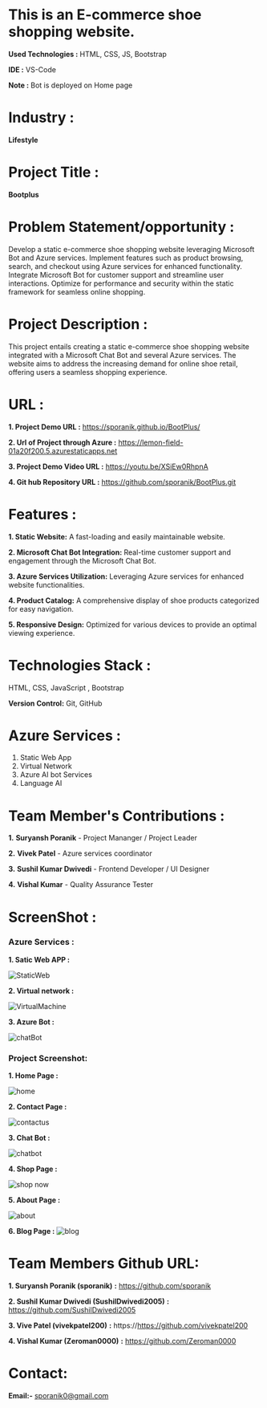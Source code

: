 # This is an E-commerce shoe shopping website.

**Used Technologies :** HTML, CSS, JS, Bootstrap

**IDE :** VS-Code

**Note :** Bot is deployed on Home page

# **Industry :**
**Lifestyle**

# **Project Title :**
**Bootplus**

# **Problem Statement/opportunity :**

Develop a static e-commerce shoe shopping website leveraging Microsoft Bot and Azure services. Implement features such as product browsing, search, and checkout using Azure services for enhanced functionality. Integrate Microsoft Bot for customer support and streamline user interactions. Optimize for performance and security within the static framework for seamless online shopping.


# **Project Description :**

This project entails creating a static e-commerce shoe shopping website integrated with a Microsoft Chat Bot and several Azure services. The website aims to address the increasing demand for online shoe retail, offering users a seamless shopping experience.

# **URL :**
**1. Project Demo URL :** https://sporanik.github.io/BootPlus/

**2. Url of Project through Azure :** https://lemon-field-01a20f200.5.azurestaticapps.net

**3. Project Demo Video URL :** https://youtu.be/XSiEw0RhpnA

**4. Git hub Repository URL :** https://github.com/sporanik/BootPlus.git


# **Features :**

**1. Static Website:** A fast-loading and easily maintainable website.

**2. Microsoft Chat Bot Integration:** Real-time customer support and engagement through the Microsoft Chat Bot.

**3. Azure Services Utilization:** Leveraging Azure services for enhanced website functionalities.

**4. Product Catalog:** A comprehensive display of shoe products categorized for easy navigation.

**5. Responsive Design:** Optimized for various devices to provide an optimal viewing experience.


# **Technologies Stack :**

HTML, CSS, JavaScript , Bootstrap

**Version Control:** Git, GitHub

# **Azure Services :**
1. Static Web App
2. Virtual Network 
3. Azure AI bot Services
4. Language AI


# **Team Member's Contributions :**

**1.** **Suryansh Poranik** - Project Mananger / Project Leader

**2.** **Vivek Patel** - Azure services coordinator

**3.** **Sushil Kumar Dwivedi** - Frontend Developer / UI Designer

**4.** **Vishal Kumar** -  Quality Assurance Tester


# **ScreenShot :**


### **Azure Services :**

**1. Satic Web APP :**

![StaticWeb](https://github.com/sporanik/BootPlus/assets/169908242/9f5a8dc0-5348-4638-a3a3-85499c4e35ff)

**2. Virtual network :**

![VirtualMachine](https://github.com/sporanik/BootPlus/assets/169908242/67301768-e5b3-49d9-9621-1b594347c3e6)

**3. Azure Bot :**

![chatBot](https://github.com/sporanik/BootPlus/assets/169908242/b3c9caea-a715-4f27-ac11-7da9a550b25b)



### **Project Screenshot:**


**1. Home Page  :**

![home](https://github.com/sporanik/BootPlus/assets/169908242/8f28e677-2866-4cb3-9381-76cc9f7c7fbc)

**2. Contact Page :**

![contactus](https://github.com/sporanik/BootPlus/assets/169908242/781c5004-3569-4cff-adb0-1c1c29124843)

**3. Chat Bot :**

![chatbot](https://github.com/sporanik/BootPlus/assets/169908242/cdc3dc23-4afc-487d-bb35-66d3e9e31970)

**4. Shop Page :**

![shop now](https://github.com/sporanik/BootPlus/assets/169908242/6f25ef9c-4727-4f27-88af-c51c56a6ee1c)

**5. About Page :**

![about](https://github.com/sporanik/BootPlus/assets/169908242/1a729a55-a47a-44f8-ad50-da3103b3809d)

**6. Blog Page :**
![blog](https://github.com/sporanik/BootPlus/assets/169908242/05f326df-99a5-4037-b6e1-1f98cc51390d)


# Team Members Github URL:
**1. Suryansh Poranik (sporanik)** **:** https://github.com/sporanik

**2. Sushil Kumar Dwivedi (SushilDwivedi2005)** **:** https://github.com/SushilDwivedi2005

**3. Vive Patel (vivekpatel200)** **:** https://https://github.com/vivekpatel200

**4. Vishal Kumar (Zeroman0000)** **:** https://github.com/Zeroman0000

# Contact:
**Email:-** sporanik0@gmail.com



